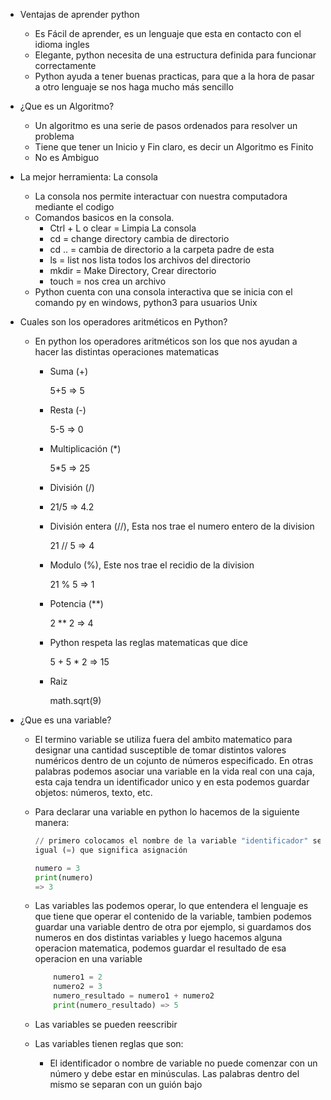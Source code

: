 - Ventajas de aprender python
  - Es Fácil de aprender, es un lenguaje que esta en contacto con el idioma ingles
  - Elegante, python necesita de una estructura definida para funcionar correctamente
  - Python ayuda a tener buenas practicas, para que a la hora de pasar a otro lenguaje se nos haga mucho más sencillo
- ¿Que es un Algoritmo?
  - Un algoritmo es una serie de pasos ordenados para resolver un problema
  - Tiene que tener un Inicio y Fin claro, es decir un Algoritmo es Finito
  - No es Ambiguo
- La mejor herramienta: La consola
  - La consola nos permite interactuar con nuestra computadora mediante el codigo
  - Comandos basicos en la consola.
    - Ctrl + L o clear = Limpia La consola
    - cd = change directory cambia de directorio
    - cd .. = cambia de directorio a la carpeta padre de esta
    - ls = list nos lista todos los archivos del directorio
    - mkdir = Make Directory, Crear directorio
    - touch = nos crea un archivo
  - Python cuenta con una consola interactiva que se inicia con el comando py en windows, python3 para usuarios Unix
- Cuales son los operadores aritméticos en Python?

  - En python los operadores aritméticos son los que nos ayudan a hacer las distintas operaciones matematicas

    - Suma (+)

      5+5 ⇒ 5

    - Resta (-)

      5-5 ⇒ 0

    - Multiplicación (\*)

      5\*5 ⇒ 25

    - División (/)
    - 21/5 ⇒ 4.2
    - División entera (//), Esta nos trae el numero entero de la division

      21 // 5 ⇒ 4

    - Modulo (%), Este nos trae el recidio de la division

      21 % 5 ⇒ 1

    - Potencia (\*\*)

      2 \*\* 2 ⇒ 4

    - Python respeta las reglas matematicas que dice

      5 + 5 \* 2 ⇒ 15

    - Raiz

      math.sqrt(9)

- ¿Que es una variable?

  - El termino variable se utiliza fuera del ambito matematico para designar una cantidad susceptible de tomar distintos valores numéricos dentro de un cojunto de números especificado. En otras palabras podemos asociar una variable en la vida real con una caja, esta caja tendra un identificador unico y en esta podemos guardar objetos: números, texto, etc.
  - Para declarar una variable en python lo hacemos de la siguiente manera:

    ```python
    // primero colocamos el nombre de la variable "identificador" seguido de un
    igual (=) que significa asignación

    numero = 3
    print(numero)
    => 3
    ```

  - Las variables las podemos operar, lo que entendera el lenguaje es que tiene que operar el contenido de la variable, tambien podemos guardar una variable dentro de otra por ejemplo, si guardamos dos numeros en dos distintas variables y luego hacemos alguna operacion matematica, podemos guardar el resultado de esa operacion en una variable

    ```python
    	numero1 = 2
    	numero2 = 3
    	numero_resultado = numero1 + numero2
    	print(numero_resultado) => 5
    ```

  - Las variables se pueden reescribir
  - Las variables tienen reglas que son:
    - El identificador o nombre de variable no puede comenzar con un número y debe estar en minúsculas. Las palabras dentro del mismo se separan con un guión bajo
